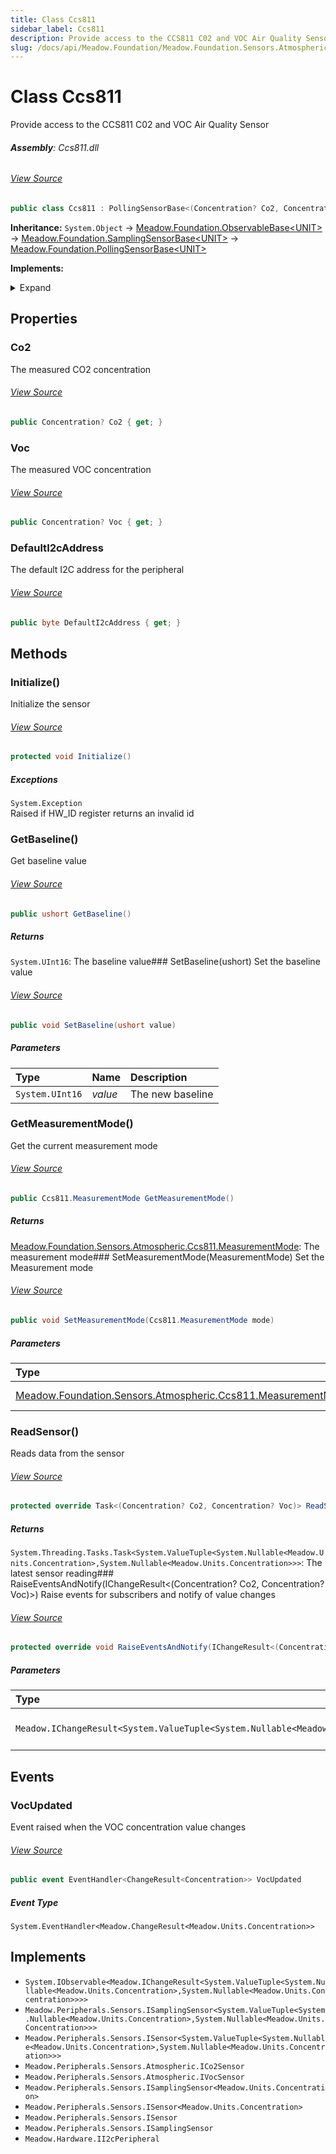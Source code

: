 ```yaml
---
title: Class Ccs811
sidebar_label: Ccs811
description: Provide access to the CCS811 C02 and VOC Air Quality Sensor
slug: /docs/api/Meadow.Foundation/Meadow.Foundation.Sensors.Atmospheric/Ccs811
---
```

# Class Ccs811
Provide access to the CCS811 C02 and VOC Air Quality Sensor

###### **Assembly**: Ccs811.dll
###### [View Source](https://github.com/WildernessLabs/Meadow.Foundation.git/blob/develop/Source/Meadow.Foundation.Peripherals/Sensors.Atmospheric.Ccs811/Driver/Ccs811.Enums.cs#L3)
```csharp title="Declaration"
public class Ccs811 : PollingSensorBase<(Concentration? Co2, Concentration? Voc)>, IObservable<IChangeResult<(Concentration? Co2, Concentration? Voc)>>, ISamplingSensor<(Concentration? Co2, Concentration? Voc)>, ISensor<(Concentration? Co2, Concentration? Voc)>, ICo2Sensor, IVocSensor, ISamplingSensor<Concentration>, ISensor<Concentration>, ISensor, ISamplingSensor, II2cPeripheral
```
**Inheritance:** `System.Object` -> [Meadow.Foundation.ObservableBase&lt;UNIT&gt;](../Meadow.Foundation/ObservableBase`UNIT`) -> [Meadow.Foundation.SamplingSensorBase&lt;UNIT&gt;](../Meadow.Foundation/SamplingSensorBase`UNIT`) -> [Meadow.Foundation.PollingSensorBase&lt;UNIT&gt;](../Meadow.Foundation/PollingSensorBase`UNIT`)

**Implements:**  

<details>
<summary>Expand</summary>

`System.IObservable<Meadow.IChangeResult<System.ValueTuple<System.Nullable<Meadow.Units.Concentration>,System.Nullable<Meadow.Units.Concentration>>>>`, `Meadow.Peripherals.Sensors.ISamplingSensor<System.ValueTuple<System.Nullable<Meadow.Units.Concentration>,System.Nullable<Meadow.Units.Concentration>>>`, `Meadow.Peripherals.Sensors.ISensor<System.ValueTuple<System.Nullable<Meadow.Units.Concentration>,System.Nullable<Meadow.Units.Concentration>>>`, `Meadow.Peripherals.Sensors.Atmospheric.ICo2Sensor`, `Meadow.Peripherals.Sensors.Atmospheric.IVocSensor`, `Meadow.Peripherals.Sensors.ISamplingSensor<Meadow.Units.Concentration>`, `Meadow.Peripherals.Sensors.ISensor<Meadow.Units.Concentration>`, `Meadow.Peripherals.Sensors.ISensor`, `Meadow.Peripherals.Sensors.ISamplingSensor`, `Meadow.Hardware.II2cPeripheral`
</details>



## Properties
### Co2
The measured CO2 concentration
###### [View Source](https://github.com/WildernessLabs/Meadow.Foundation.git/blob/develop/Source/Meadow.Foundation.Peripherals/Sensors.Atmospheric.Ccs811/Driver/Ccs811.cs#L38)
```csharp title="Declaration"
public Concentration? Co2 { get; }
```
### Voc
The measured VOC concentration
###### [View Source](https://github.com/WildernessLabs/Meadow.Foundation.git/blob/develop/Source/Meadow.Foundation.Peripherals/Sensors.Atmospheric.Ccs811/Driver/Ccs811.cs#L43)
```csharp title="Declaration"
public Concentration? Voc { get; }
```
### DefaultI2cAddress
The default I2C address for the peripheral
###### [View Source](https://github.com/WildernessLabs/Meadow.Foundation.git/blob/develop/Source/Meadow.Foundation.Peripherals/Sensors.Atmospheric.Ccs811/Driver/Ccs811.cs#L48)
```csharp title="Declaration"
public byte DefaultI2cAddress { get; }
```
## Methods
### Initialize()
Initialize the sensor
###### [View Source](https://github.com/WildernessLabs/Meadow.Foundation.git/blob/develop/Source/Meadow.Foundation.Peripherals/Sensors.Atmospheric.Ccs811/Driver/Ccs811.cs#L85)
```csharp title="Declaration"
protected void Initialize()
```

##### Exceptions

`System.Exception`  
Raised if HW_ID register returns an invalid id
### GetBaseline()
Get baseline value
###### [View Source](https://github.com/WildernessLabs/Meadow.Foundation.git/blob/develop/Source/Meadow.Foundation.Peripherals/Sensors.Atmospheric.Ccs811/Driver/Ccs811.cs#L123)
```csharp title="Declaration"
public ushort GetBaseline()
```

##### Returns

`System.UInt16`: The baseline value### SetBaseline(ushort)
Set the baseline value
###### [View Source](https://github.com/WildernessLabs/Meadow.Foundation.git/blob/develop/Source/Meadow.Foundation.Peripherals/Sensors.Atmospheric.Ccs811/Driver/Ccs811.cs#L132)
```csharp title="Declaration"
public void SetBaseline(ushort value)
```

##### Parameters

| Type | Name | Description |
|:--- |:--- |:--- |
| `System.UInt16` | *value* | The new baseline |

### GetMeasurementMode()
Get the current measurement mode
###### [View Source](https://github.com/WildernessLabs/Meadow.Foundation.git/blob/develop/Source/Meadow.Foundation.Peripherals/Sensors.Atmospheric.Ccs811/Driver/Ccs811.cs#L141)
```csharp title="Declaration"
public Ccs811.MeasurementMode GetMeasurementMode()
```

##### Returns

[Meadow.Foundation.Sensors.Atmospheric.Ccs811.MeasurementMode](../Meadow.Foundation.Sensors.Atmospheric/Ccs811.MeasurementMode): The measurement mode### SetMeasurementMode(MeasurementMode)
Set the Measurement mode
###### [View Source](https://github.com/WildernessLabs/Meadow.Foundation.git/blob/develop/Source/Meadow.Foundation.Peripherals/Sensors.Atmospheric.Ccs811/Driver/Ccs811.cs#L150)
```csharp title="Declaration"
public void SetMeasurementMode(Ccs811.MeasurementMode mode)
```

##### Parameters

| Type | Name | Description |
|:--- |:--- |:--- |
| [Meadow.Foundation.Sensors.Atmospheric.Ccs811.MeasurementMode](../Meadow.Foundation.Sensors.Atmospheric/Ccs811.MeasurementMode) | *mode* | The new mode |

### ReadSensor()
Reads data from the sensor
###### [View Source](https://github.com/WildernessLabs/Meadow.Foundation.git/blob/develop/Source/Meadow.Foundation.Peripherals/Sensors.Atmospheric.Ccs811/Driver/Ccs811.cs#L165)
```csharp title="Declaration"
protected override Task<(Concentration? Co2, Concentration? Voc)> ReadSensor()
```

##### Returns

`System.Threading.Tasks.Task<System.ValueTuple<System.Nullable<Meadow.Units.Concentration>,System.Nullable<Meadow.Units.Concentration>>>`: The latest sensor reading### RaiseEventsAndNotify(IChangeResult&lt;(Concentration? Co2, Concentration? Voc)&gt;)
Raise events for subscribers and notify of value changes
###### [View Source](https://github.com/WildernessLabs/Meadow.Foundation.git/blob/develop/Source/Meadow.Foundation.Peripherals/Sensors.Atmospheric.Ccs811/Driver/Ccs811.cs#L181)
```csharp title="Declaration"
protected override void RaiseEventsAndNotify(IChangeResult<(Concentration? Co2, Concentration? Voc)> changeResult)
```

##### Parameters

| Type | Name | Description |
|:--- |:--- |:--- |
| `Meadow.IChangeResult<System.ValueTuple<System.Nullable<Meadow.Units.Concentration>,System.Nullable<Meadow.Units.Concentration>>>` | *changeResult* | The updated sensor data |

## Events
### VocUpdated
Event raised when the VOC concentration value changes
###### [View Source](https://github.com/WildernessLabs/Meadow.Foundation.git/blob/develop/Source/Meadow.Foundation.Peripherals/Sensors.Atmospheric.Ccs811/Driver/Ccs811.cs#L33)
```csharp title="Declaration"
public event EventHandler<ChangeResult<Concentration>> VocUpdated
```
##### Event Type
`System.EventHandler<Meadow.ChangeResult<Meadow.Units.Concentration>>`

## Implements

* `System.IObservable<Meadow.IChangeResult<System.ValueTuple<System.Nullable<Meadow.Units.Concentration>,System.Nullable<Meadow.Units.Concentration>>>>`
* `Meadow.Peripherals.Sensors.ISamplingSensor<System.ValueTuple<System.Nullable<Meadow.Units.Concentration>,System.Nullable<Meadow.Units.Concentration>>>`
* `Meadow.Peripherals.Sensors.ISensor<System.ValueTuple<System.Nullable<Meadow.Units.Concentration>,System.Nullable<Meadow.Units.Concentration>>>`
* `Meadow.Peripherals.Sensors.Atmospheric.ICo2Sensor`
* `Meadow.Peripherals.Sensors.Atmospheric.IVocSensor`
* `Meadow.Peripherals.Sensors.ISamplingSensor<Meadow.Units.Concentration>`
* `Meadow.Peripherals.Sensors.ISensor<Meadow.Units.Concentration>`
* `Meadow.Peripherals.Sensors.ISensor`
* `Meadow.Peripherals.Sensors.ISamplingSensor`
* `Meadow.Hardware.II2cPeripheral`
